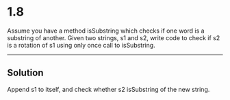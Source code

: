 1.8
===

Assume you have a method isSubstring which checks if one word is a substring of
another. Given two strings, s1 and s2, write code to check if s2 is a rotation
of s1 using only once call to isSubstring.

--------------------------------------------------------------------------------

Solution
--------

Append s1 to itself, and check whether s2 isSubstring of the new string.
